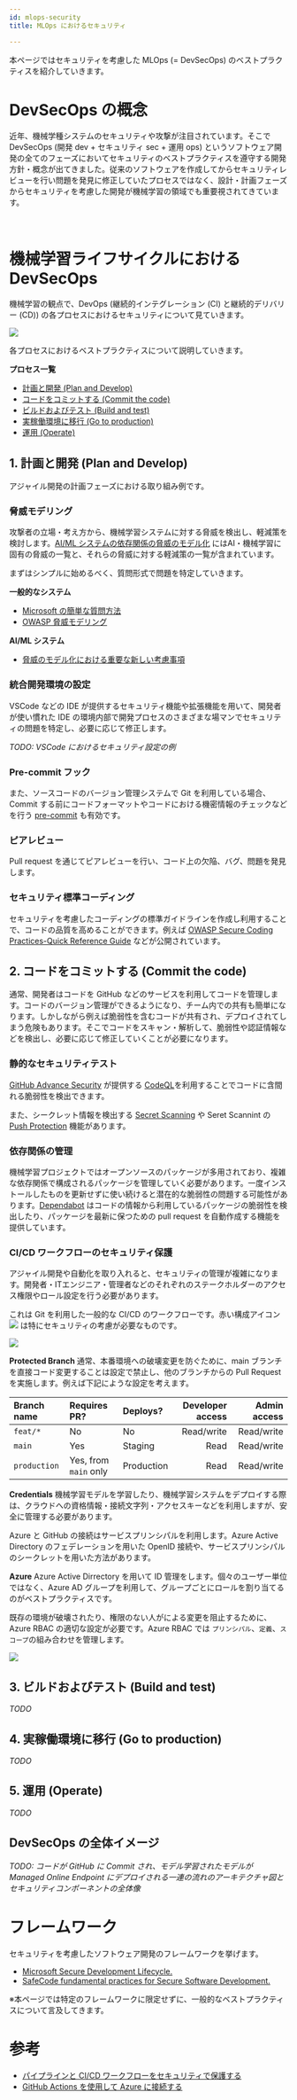 ```yaml
---
id: mlops-security
title: MLOps におけるセキュリティ

---
```


本ページではセキュリティを考慮した MLOps (= DevSecOps) のベストプラクティスを紹介していきます。

# DevSecOps の概念

近年、機械学種システムのセキュリティや攻撃が注目されています。そこで DevSecOps (開発 dev + セキュリティ sec + 運用 ops) というソフトウェア開発の全てのフェーズにおいてセキュリティのベストプラクティスを遵守する開発方針・概念が出てきました。従来のソフトウェアを作成してからセキュリティレビューを行い問題を発見に修正していたプロセスではなく、設計・計画フェーズからセキュリティを考慮した開発が機械学習の領域でも重要視されてきています。


<br />

# 機械学習ライフサイクルにおける DevSecOps

機械学習の観点で、DevOps (継続的インテグレーション (CI) と継続的デリバリー (CD)) の各プロセスにおけるセキュリティについて見ていきます。

<img src="https://docs.microsoft.com/en-us/azure/cloud-adoption-framework/secure/media/devsecops-controls.png" />

各プロセスにおけるベストプラクティスについて説明していきます。

**プロセス一覧**
- [計画と開発 (Plan and Develop)](#計画と開発-plan-and-develop)
- [コードをコミットする (Commit the code)](#コードをコミットする-commit-the-code)
- [ビルドおよびテスト (Build and test)](#ビルドおよびテスト-build-and-test)
- [実稼働環境に移行 (Go to production)](#実稼働環境に移行-go-to-production)
- [運用 (Operate)](#運用-operate)

## 1. 計画と開発 (Plan and Develop)
アジャイル開発の計画フェーズにおける取り組み例です。

### 脅威モデリング
攻撃者の立場・考え方から、機械学習システムに対する脅威を検出し、軽減策を検討します。[AI/ML システムの依存関係の脅威のモデル化](https://docs.microsoft.com/ja-JP/security/engineering/threat-modeling-aiml#aiml-specific-threats-and-their-mitigations) にはAI・機械学習に固有の脅威の一覧と、それらの脅威に対する軽減策の一覧が含まれています。

まずはシンプルに始めるべく、質問形式で問題を特定していきます。

**一般的なシステム**
- [Microsoft の簡単な質問方法](https://docs.microsoft.com/ja-jp/security/compass/applications-services#simple-questions-method)
- [OWASP 脅威モデリング](https://owasp.org/www-community/Threat_Modeling)

**AI/ML システム**
- [脅威のモデル化における重要な新しい考慮事項](https://docs.microsoft.com/ja-JP/security/engineering/threat-modeling-aiml#key-new-considerations-in-threat-modeling-changing-the-way-you-view-trust-boundariess)


### 統合開発環境の設定
VSCode などの IDE が提供するセキュリティ機能や拡張機能を用いて、開発者が使い慣れた IDE の環境内部で開発プロセスのさまざまな場マンでセキュリティの問題を特定し、必要に応じて修正します。

_TODO: VSCode におけるセキュリティ設定の例_

### Pre-commit フック

また、ソースコードのバージョン管理システムで Git を利用している場合、Commit する前にコードフォーマットやコードにおける機密情報のチェックなどを行う [pre-commit](https://pre-commit.com/) も有効です。

### ピアレビュー
Pull request を通じてピアレビューを行い、コード上の欠陥、バグ、問題を発見します。

### セキュリティ標準コーディング
セキュリティを考慮したコーディングの標準ガイドラインを作成し利用することで、コードの品質を高めることができます。例えば [OWASP Secure Coding Practices-Quick Reference Guide](https://owasp.org/www-project-secure-coding-practices-quick-reference-guide/migrated_content) などが公開されています。

## 2. コードをコミットする (Commit the code)

通常、開発者はコードを GitHub などのサービスを利用してコードを管理します。コードのバージョン管理ができるようになり、チーム内での共有も簡単になります。しかしながら例えば脆弱性を含むコードが共有され、デプロイされてしまう危険もあります。そこでコードをスキャン・解析して、脆弱性や認証情報などを検出し、必要に応じて修正していくことが必要になります。

### 静的なセキュリティテスト
[GitHub Advance Security](https://docs.github.com/en/code-security/code-scanning/automatically-scanning-your-code-for-vulnerabilities-and-errors) が提供する [CodeQL](https://codeql.github.com/)を利用することでコードに含間れる脆弱性を検出できます。

また、シークレット情報を検出する [Secret Scanning](https://docs.github.com/en/enterprise-cloud@latest/code-security/secret-scanning/configuring-secret-scanning-for-your-repositories) や Seret Scannint の [Push Protection](https://docs.github.com/ja/enterprise-cloud@latest/code-security/secret-scanning/protecting-pushes-with-secret-scanning) 機能があります。


### 依存関係の管理
機械学習プロジェクトではオープンソースのパッケージが多用されており、複雑な依存関係で構成されるパッケージを管理していく必要があります。一度インストールしたものを更新せずに使い続けると潜在的な脆弱性の問題する可能性があります。[Dependabot](https://docs.github.com/ja/enterprise-cloud@latest/code-security/secret-scanning/protecting-pushes-with-secret-scanning) はコードの情報から利用しているパッケージの脆弱性を検出したり、パッケージを最新に保つための pull request を自動作成する機能を提供しています。



### CI/CD ワークフローのセキュリティ保護
アジャイル開発や自動化を取り入れると、セキュリティの管理が複雑になります。開発者・ITエンジニア・管理者などのそれぞれのステークホルダーのアクセス権限やロール設定を行う必要があります。

これは Git を利用した一般的な CI/CD のワークフローです。赤い構成アイコン <img src="https://raw.githubusercontent.com/MicrosoftDocs/cloud-adoption-framework/main/docs/secure/media/devsecops-iconmonstr-gear-10.svg" /> は特にセキュリティの考慮が必要なものです。

<img src="https://docs.microsoft.com/en-us/azure/cloud-adoption-framework/secure/media/devsecops-workflow.svg" />

**Protected Branch**
通常、本番環境への破壊変更を防ぐために、main ブランチを直接コード変更することは設定で禁止し、他のブランチからの Pull Request を実施します。例えば下記にような設定を考えます。


| Branch name | Requires PR? | Deploys? | Developer access | Admin access |
|:--|:--|:--|--:|--:|
| `feat/*` | No | No | Read/write | Read/write |
| `main` | Yes | Staging | Read | Read/write |
| `production` | Yes, from `main` only | Production | Read | Read/write |

**Credentials**
機械学習モデルを学習したり、機械学習システムをデプロイする際は、クラウドへの資格情報・接続文字列・アクセスキーなどを利用しますが、安全に管理する必要があります。

Azure と GitHub の接続はサービスプリンシパルを利用します。Azure Active Directory のフェデレーションを用いた OpenID 接続や、サービスプリンシパルのシークレットを用いた方法があります。


**Azure**
Azure Active Dirrectory を用いて ID 管理をします。個々のユーザー単位ではなく、Azure AD グループを利用して、グループごとにロールを割り当てるのがベストプラクティスです。


既存の環境が破壊されたり、権限のない人がによる変更を阻止するために、Azure RBAC の適切な設定が必要です。Azure RBAC では `プリンシパル`、`定義`、`スコープ`の組み合わせを管理します。

<img src="https://docs.microsoft.com/ja-jp/azure/cloud-adoption-framework/secure/media/devsecops-role-assignments.svg" />



## 3. ビルドおよびテスト (Build and test)

_TODO_

## 4. 実稼働環境に移行 (Go to production)

_TODO_

## 5. 運用 (Operate)

_TODO_

## DevSecOps の全体イメージ

_TODO: コードが GitHub に Commit され、モデル学習されたモデルが Managed Online Endpoint にデプロイされる一連の流れのアーキテクチャ図とセキュリティコンポーネントの全体像_


# フレームワーク
セキュリティを考慮したソフトウェア開発のフレームワークを挙げます。

- [Microsoft Secure Development Lifecycle.](https://www.microsoft.com/en-us/securityengineering/sdl/practices)
- [SafeCode fundamental practices for Secure Software Development.](https://safecode.org/uncategorized/fundamental-practices-secure-software-development/)


※本ページでは特定のフレームワークに限定せずに、一般的なベストプラクティスについて言及してきます。




# 参考

- [パイプラインと CI/CD ワークフローをセキュリティで保護する](https://docs.microsoft.com/ja-JP/azure/cloud-adoption-framework/secure/best-practices/secure-devops)
- [GitHub Actions を使用して Azure に接続する](https://docs.microsoft.com/ja-JP/azure/developer/github/connect-from-azure?tabs=azure-portal%2Clinux)
